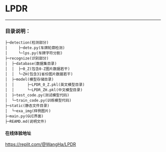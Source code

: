 # LPDR

***

### 目录说明：

```
├─detection(检测部分)
│     ├─dete.py(车牌轮廓检测)
│     └─lps.py(车牌字符分割)
├─recognize(识别部分)
│  ├─database(数据集目录)
│  │  ├─0_Z(包含0-Z图片数据若干)
│  │  └─ZH(包含31省份图片数据若干)
│  ├─model(模型存储目录)
│  │      ├─LPDR_0_Z.pkl(英文模型目录)
│  │      └─LPDR_ZH.pkl(中文模型目录)
│  ├─test_code.py(测试模型代码)
│  └─train_code.py(训练模型代码)
├─static(静态文件目录)
│  └─exa_img(样例图片)
├─main.py(GUI界面)
├─REAMD.md(说明文件)
```


#### 在线体验地址
https://replit.com/@WangHa/LPDR
